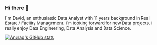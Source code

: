 ### Hi there 👋

I´m David, an enthusiastic Data Analyst with 11 years background in Real Estate / Facility Management. I´m looking forward for new Data projects. I really enjoy Data Engineering, Data Analysis and Data Science.

[![Anurag's GitHub stats](https://github-readme-stats.vercel.app/api?username=Davidteje)](https://github.com/anuraghazra/github-readme-stats)
